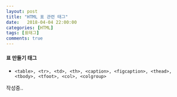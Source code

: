 ```yaml
---
layout: post
title: "HTML 표 관련 태그"
date:   2018-04-04 22:00:00
categories: [HTML]
tags: [표태그]
comments: true
---
```


#### 표 만들기 태그  
- `<table>, <tr>, <td>, <th>, <caption>, <figcaption>, <thead>, <tbody>, <tfoot>, <col>, <colgroup>`  
<!--more-->

작성중..
